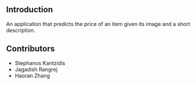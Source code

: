 ## Introduction
An application that predicts the price of an item given its image and a short description.

## Contributors
* Stephanos Kantzidis
* Jagadish Rangrej
* Haoran Zhang
